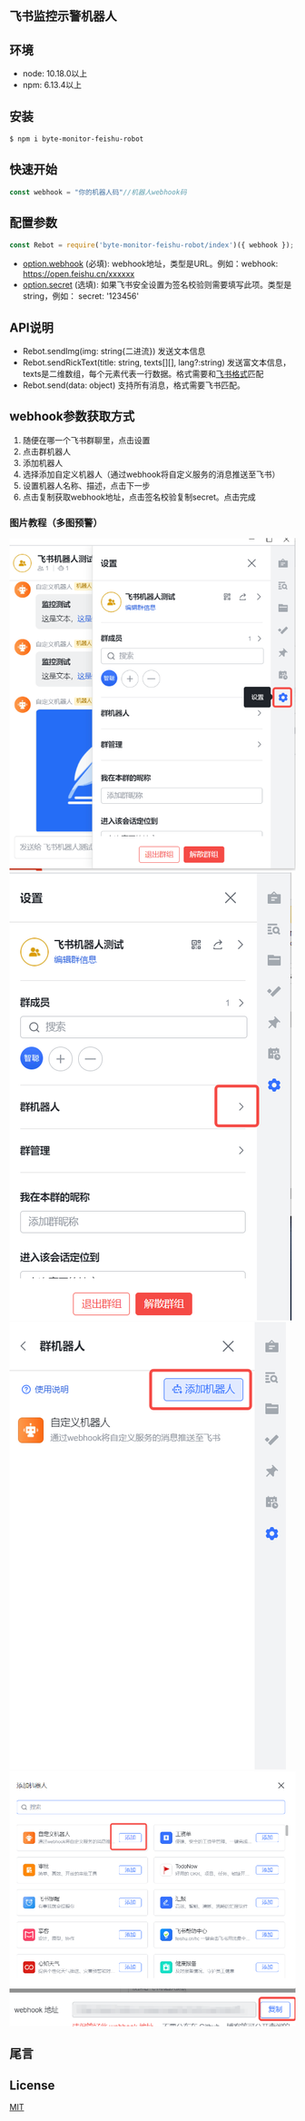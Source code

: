 ## 飞书监控示警机器人
## 环境
* node: 10.18.0以上
* npm: 6.13.4以上

## 安装
```bash
$ npm i byte-monitor-feishu-robot
```

## 快速开始
```js
const webhook = "你的机器人码"//机器人webhook码
```

## 配置参数
```js
const Rebot = require('byte-monitor-feishu-robot/index')({ webhook });
```
* [option.webhook](#webhook参数获取方式) (必填): webhook地址，类型是URL。例如：webhook: https://open.feishu.cn/xxxxxx
* [option.secret](#webhook参数获取方式) (选填): 如果飞书安全设置为签名校验则需要填写此项。类型是string，例如： secret: '123456'

## API说明
* Rebot.sendImg(img: string{二进流}) 发送文本信息
* Rebot.sendRickText(title: string, texts[][], lang?:string) 发送富文本信息， texts是二维数组，每个元素代表一行数据。格式需要和[飞书格式](https://open.feishu.cn/document/ukTMukTMukTM/uMDMxEjLzATMx4yMwETM#c48c9c2a)匹配
* Rebot.send(data: object) 支持所有消息，格式需要飞书匹配。

## webhook参数获取方式
1. 随便在哪一个飞书群聊里，点击设置
2. 点击群机器人
3. 添加机器人
4. 选择添加自定义机器人（通过webhook将自定义服务的消息推送至飞书）
5. 设置机器人名称、描述，点击下一步
6. 点击复制获取webhook地址，点击签名校验复制secret。点击完成

### 图片教程（**多图预警**）
![Image text](https://raw.githubusercontent.com/ByteWebMonitor/byte-monitor-feishu-robot/main/img/1.png)
![Image text](https://raw.githubusercontent.com/ByteWebMonitor/byte-monitor-feishu-robot/main/img/2.png)
![Image text](https://raw.githubusercontent.com/ByteWebMonitor/byte-monitor-feishu-robot/main/img/3.png)
![Image text](https://raw.githubusercontent.com/ByteWebMonitor/byte-monitor-feishu-robot/main/img/4.png)
![Image text](https://raw.githubusercontent.com/ByteWebMonitor/byte-monitor-feishu-robot/main/img/5.png)

## 尾言

## License
[MIT](LICENSE)
